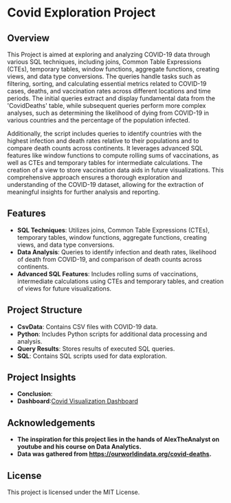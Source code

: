 # Covid Exploration Project

## Overview

This Project is aimed at exploring and analyzing COVID-19 data through various SQL techniques, including joins, Common Table Expressions (CTEs), temporary tables, window functions, aggregate functions, creating views, and data type conversions. The queries handle tasks such as filtering, sorting, and calculating essential metrics related to COVID-19 cases, deaths, and vaccination rates across different locations and time periods. The initial queries extract and display fundamental data from the 'CovidDeaths' table, while subsequent queries perform more complex analyses, such as determining the likelihood of dying from COVID-19 in various countries and the percentage of the population infected.

Additionally, the script includes queries to identify countries with the highest infection and death rates relative to their populations and to compare death counts across continents. It leverages advanced SQL features like window functions to compute rolling sums of vaccinations, as well as CTEs and temporary tables for intermediate calculations. The creation of a view to store vaccination data aids in future visualizations. This comprehensive approach ensures a thorough exploration and understanding of the COVID-19 dataset, allowing for the extraction of meaningful insights for further analysis and reporting.


## Features

- **SQL Techniques**: Utilizes joins, Common Table Expressions (CTEs), temporary tables, window functions, aggregate functions, creating views, and data type conversions.
- **Data Analysis**: Queries to identify infection and death rates, likelihood of death from COVID-19, and comparison of death counts across continents.
- **Advanced SQL Features**: Includes rolling sums of vaccinations, intermediate calculations using CTEs and temporary tables, and creation of views for future visualizations.

## Project Structure

- **CsvData**: Contains CSV files with COVID-19 data.
- **Python**: Includes Python scripts for additional data processing and analysis.
- **Query Results**: Stores results of executed SQL queries.
- **SQL**: Contains SQL scripts used for data exploration.

## Project Insights

- **Conclusion**:
- **Dashboard**:[Covid Visualization Dashboard](https://public.tableau.com/app/profile/alexander.harris7255/viz/Covid_Visualization_17240932164130/Dashboard1?publish=yes)


## Acknowledgements

- **The inspiration for this project lies in the hands of AlexTheAnalyst on youtube and his course on Data Analytics.**
- **Data was gathered from https://ourworldindata.org/covid-deaths.**


## License
This project is licensed under the MIT License.
